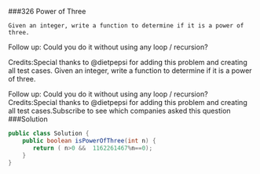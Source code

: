 ###326 Power of Three

    Given an integer, write a function to determine if it is a power of three.


Follow up:
    Could you do it without using any loop / recursion?

Credits:Special thanks to @dietpepsi for adding this problem and creating all test cases.
    Given an integer, write a function to determine if it is a power of three.

Follow up:
    Could you do it without using any loop / recursion?
Credits:Special thanks to @dietpepsi for adding this problem and creating all test cases.Subscribe to see which companies asked this question
###Solution
```java
public class Solution {
    public boolean isPowerOfThree(int n) {
       return ( n>0 &&  1162261467%n==0); 
    }
}